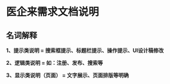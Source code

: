 # 医企来需求文档说明

## 名词解释

**1、提示类说明 = 搜索框提示、标题栏提示、操作提示、UI设计稿修改**

**2、逻辑类说明 = 如：注册、发布、搜索等**

**3、显示类说明（页面） = 文字展示、页面排版等明确**